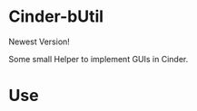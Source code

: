 Cinder-bUtil
===============
Newest Version!

Some small Helper to implement GUIs in Cinder.

# Use
